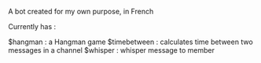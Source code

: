 A bot created for my own purpose, in French

Currently has :

$hangman : a Hangman game
$timebetween : calculates time between two messages in a channel
$whisper : whisper message to member